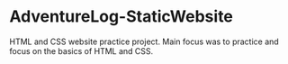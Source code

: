 # AdventureLog-StaticWebsite
 HTML and CSS website practice project. 
 Main focus was to practice and focus on the basics of HTML and CSS.